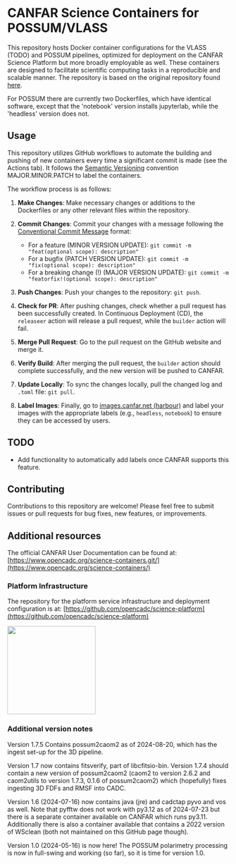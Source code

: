 # CANFAR Science Containers for POSSUM/VLASS

This repository hosts Docker container configurations for the VLASS (TODO) and POSSUM pipelines, optimized for deployment on the CANFAR Science Platform but more broadly employable as well. These containers are designed to facilitate scientific computing tasks in a reproducible and scalable manner. The repository is based on the original repository found [here](https://github.com/opencadc/science-containers/).

For POSSUM there are currently two Dockerfiles, which have identical software, except that the 'notebook' version installs jupyterlab, while the 'headless' version does not. 


## Usage

This repository utilizes GitHub workflows to automate the building and pushing of new containers every time a significant commit is made (see the Actions tab). It follows the [Semantic Versioning](https://semver.org/) convention MAJOR.MINOR.PATCH to label the containers.

The workflow process is as follows:

1. **Make Changes**: Make necessary changes or additions to the Dockerfiles or any other relevant files within the repository.

2. **Commit Changes**: Commit your changes with a message following the [Conventional Commit Message](https://www.conventionalcommits.org/en/v1.0.0/) format:
   - For a feature (MINOR VERSION UPDATE): `git commit -m "feat(optional scope): description"`
   - For a bugfix (PATCH VERSION UPDATE): `git commit -m "fix(optional scope): description"`
   - For a breaking change (!) (MAJOR VERSION UPDATE): `git commit -m "featorfix!(optional scope): description"`

3. **Push Changes**: Push your changes to the repository: `git push`.

4. **Check for PR**: After pushing changes, check whether a pull request has been successfully created. In Continuous Deployment (CD), the `releaseer` action will release a pull request, while the `builder` action will fail.

5. **Merge Pull Request**: Go to the pull request on the GitHub website and merge it.

6. **Verify Build**: After merging the pull request, the `builder` action should complete successfully, and the new version will be pushed to CANFAR.

7. **Update Locally**: To sync the changes locally, pull the changed log and `.toml` file: `git pull`.

8. **Label Images**: Finally, go to [images.canfar.net (harbour)](https://images.canfar.net) and label your images with the appropriate labels (e.g., `headless`, `notebook`) to ensure they can be accessed by users.

## TODO

- Add functionality to automatically add labels once CANFAR supports this feature.

## Contributing

Contributions to this repository are welcome! Please feel free to submit issues or pull requests for bug fixes, new features, or improvements.



## Additional resources

The official CANFAR User Documentation can be found at: [https://www.opencadc.org/science-containers.git/](https://www.opencadc.org/science-containers/)

### Platform Infrastructure
The repository for the platform service infrastructure and deployment configuration is at:  [https://github.com/opencadc/science-platform](https://github.com/opencadc/science-platform)

[<img src="canfar-logo.png" height="200" />](https://www.opencadc.org/science-containers/)


### Additional version notes
Version 1.7.5 Contains possum2caom2 as of 2024-08-20, which has the ingest set-up for the 3D pipeline. 

Version 1.7 now contains fitsverify, part of libcfitsio-bin. Version 1.7.4 should contain a new version of possum2caom2 (caom2 to version 2.6.2 and caom2utils to version 1.7.3,  0.1.6 of possum2caom2) which (hopefully) fixes ingesting 3D FDFs and RMSF into CADC. 

Version 1.6 (2024-07-16) now contains java (jre) and cadctap pyvo and vos as well. Note that pyfftw does not work with py3.12 as of 2024-07-23 but there is a separate container available on CANFAR which runs py3.11. Additionally there is also a container available that contains a 2022 version of WSclean (both not maintained on this GitHub page though). 

Version 1.0 (2024-05-16) is now here! The POSSUM polarimetry processing is now in full-swing and working (so far), so it is time for version 1.0.


